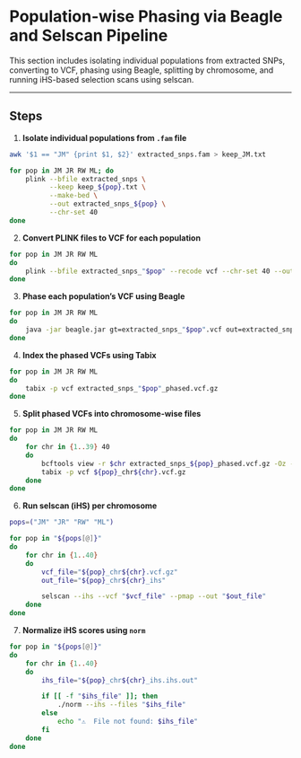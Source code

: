 #  Population-wise Phasing via Beagle and Selscan Pipeline

This section includes isolating individual populations from extracted SNPs, converting to VCF, phasing using Beagle, splitting by chromosome, and running iHS-based selection scans using selscan.

---

## Steps

1. **Isolate individual populations from `.fam` file**  
```bash
awk '$1 == "JM" {print $1, $2}' extracted_snps.fam > keep_JM.txt

for pop in JM JR RW ML; do
    plink --bfile extracted_snps \
          --keep keep_${pop}.txt \
          --make-bed \
          --out extracted_snps_${pop} \
          --chr-set 40
done
```
2. **Convert PLINK files to VCF for each population**
```bash
for pop in JM JR RW ML
do
    plink --bfile extracted_snps_"$pop" --recode vcf --chr-set 40 --out extracted_snps_"$pop"
done
```
3. **Phase each population’s VCF using Beagle**  
```bash
for pop in JM JR RW ML
do
    java -jar beagle.jar gt=extracted_snps_"$pop".vcf out=extracted_snps_"$pop"_phased nthreads=4
done
```
4. **Index the phased VCFs using Tabix**  
```bash
for pop in JM JR RW ML
do
    tabix -p vcf extracted_snps_"$pop"_phased.vcf.gz
done
```
5. **Split phased VCFs into chromosome-wise files**  
```bash
for pop in JM JR RW ML
do
    for chr in {1..39} 40
    do
        bcftools view -r $chr extracted_snps_${pop}_phased.vcf.gz -Oz -o ${pop}_chr${chr}.vcf.gz
        tabix -p vcf ${pop}_chr${chr}.vcf.gz
    done
done
```
6. **Run selscan (iHS) per chromosome**  
```bash
pops=("JM" "JR" "RW" "ML")

for pop in "${pops[@]}"
do
    for chr in {1..40}
    do
        vcf_file="${pop}_chr${chr}.vcf.gz"
        out_file="${pop}_chr${chr}_ihs"

        selscan --ihs --vcf "$vcf_file" --pmap --out "$out_file"
    done
done
```
7. **Normalize iHS scores using `norm`**
```bash
for pop in "${pops[@]}"
do
    for chr in {1..40}
    do
        ihs_file="${pop}_chr${chr}_ihs.ihs.out"

        if [[ -f "$ihs_file" ]]; then
            ./norm --ihs --files "$ihs_file"
        else
            echo "⚠️  File not found: $ihs_file"
        fi
    done
done

